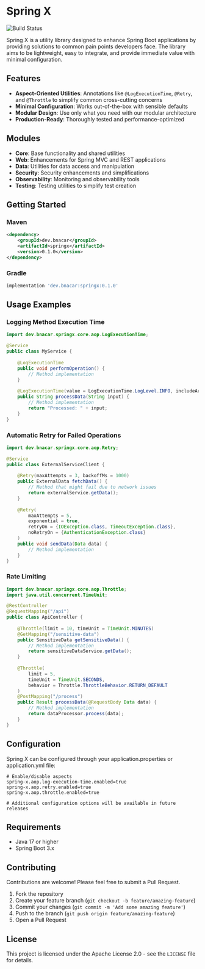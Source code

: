 # Spring X

![Build Status](https://github.com/uppnrise/springX/actions/workflows/gradle.yml/badge.svg)
<!-- ![Maven Central](https://img.shields.io/maven-central/v/dev.bnacar/springX) -->
<!-- ![License](https://img.shields.io/github/license/uppnrise/springX) -->

Spring X is a utility library designed to enhance Spring Boot applications by providing solutions to common pain points developers face. The library aims to be lightweight, easy to integrate, and provide immediate value with minimal configuration.

## Features

- **Aspect-Oriented Utilities**: Annotations like `@LogExecutionTime`, `@Retry`, and `@Throttle` to simplify common cross-cutting concerns
- **Minimal Configuration**: Works out-of-the-box with sensible defaults
- **Modular Design**: Use only what you need with our modular architecture
- **Production-Ready**: Thoroughly tested and performance-optimized

## Modules

- **Core**: Base functionality and shared utilities
- **Web**: Enhancements for Spring MVC and REST applications
- **Data**: Utilities for data access and manipulation
- **Security**: Security enhancements and simplifications
- **Observability**: Monitoring and observability tools
- **Testing**: Testing utilities to simplify test creation

## Getting Started

### Maven

```xml
<dependency>
    <groupId>dev.bnacar</groupId>
    <artifactId>springx</artifactId>
    <version>0.1.0</version>
</dependency>
```

### Gradle

```groovy
implementation 'dev.bnacar:springx:0.1.0'
```

## Usage Examples

### Logging Method Execution Time

```java
import dev.bnacar.springx.core.aop.LogExecutionTime;

@Service
public class MyService {
    
    @LogExecutionTime
    public void performOperation() {
        // Method implementation
    }
    
    @LogExecutionTime(value = LogExecutionTime.LogLevel.INFO, includeArgs = true)
    public String processData(String input) {
        // Method implementation
        return "Processed: " + input;
    }
}
```

### Automatic Retry for Failed Operations

```java
import dev.bnacar.springx.core.aop.Retry;

@Service
public class ExternalServiceClient {
    
    @Retry(maxAttempts = 3, backoffMs = 1000)
    public ExternalData fetchData() {
        // Method that might fail due to network issues
        return externalService.getData();
    }
    
    @Retry(
        maxAttempts = 5, 
        exponential = true, 
        retryOn = {IOException.class, TimeoutException.class},
        noRetryOn = {AuthenticationException.class}
    )
    public void sendData(Data data) {
        // Method implementation
    }
}
```

### Rate Limiting

```java
import dev.bnacar.springx.core.aop.Throttle;
import java.util.concurrent.TimeUnit;

@RestController
@RequestMapping("/api")
public class ApiController {
    
    @Throttle(limit = 10, timeUnit = TimeUnit.MINUTES)
    @GetMapping("/sensitive-data")
    public SensitiveData getSensitiveData() {
        // Method implementation
        return sensitiveDataService.getData();
    }
    
    @Throttle(
        limit = 5, 
        timeUnit = TimeUnit.SECONDS,
        behavior = Throttle.ThrottleBehavior.RETURN_DEFAULT
    )
    @PostMapping("/process")
    public Result processData(@RequestBody Data data) {
        // Method implementation
        return dataProcessor.process(data);
    }
}
```

## Configuration

Spring X can be configured through your application.properties or application.yml file:

```properties
# Enable/disable aspects
spring-x.aop.log-execution-time.enabled=true
spring-x.aop.retry.enabled=true
spring-x.aop.throttle.enabled=true

# Additional configuration options will be available in future releases
```

## Requirements

- Java 17 or higher
- Spring Boot 3.x

## Contributing

Contributions are welcome! Please feel free to submit a Pull Request.
1. Fork the repository
2. Create your feature branch (`git checkout -b feature/amazing-feature`)
3. Commit your changes (`git commit -m 'Add some amazing feature'`)
4. Push to the branch (`git push origin feature/amazing-feature`)
5. Open a Pull Request

## License

This project is licensed under the Apache License 2.0 - see the `LICENSE` file for details.
